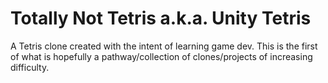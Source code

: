# Totally Not Tetris a.k.a. Unity Tetris

A Tetris clone created with the intent of learning game dev. This is the first of what is hopefully a pathway/collection of clones/projects of increasing difficulty.
